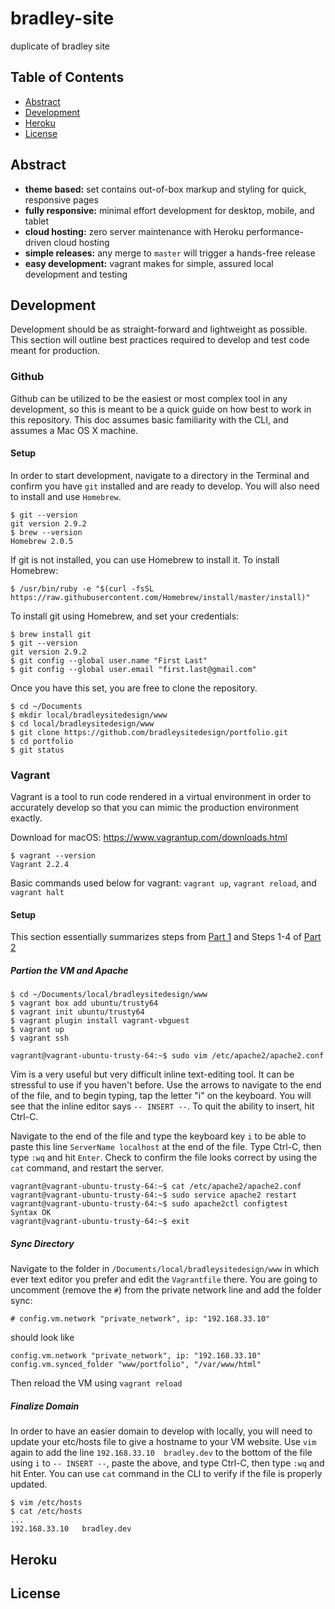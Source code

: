 # bradley-site
duplicate of bradley site

## Table of Contents
- [Abstract](#abstract)
- [Development](#development)
- [Heroku](#heroku)
- [License](#license)

## Abstract
- __theme based:__ set contains out-of-box markup and styling for quick, responsive pages
- __fully responsive:__ minimal effort development for desktop, mobile, and tablet
- __cloud hosting:__ zero server maintenance with Heroku performance-driven cloud hosting
- __simple releases:__ any merge to `master` will trigger a hands-free release
- __easy development:__ vagrant makes for simple, assured local development and testing

## Development
Development should be as straight-forward and lightweight as possible. This 
section will outline best practices required to develop and test code meant
for production.

### Github
Github can be utilized to be the easiest or most complex tool in any development,
so this is meant to be a quick guide on how best to work in this repository.
This doc assumes basic familiarity with the CLI, and assumes a Mac OS X machine.

#### Setup

In order to start development, navigate to a directory in the Terminal and 
confirm you have `git` installed and are ready to develop. You will also need
to install and use `Homebrew`. 

```
$ git --version
git version 2.9.2
$ brew --version
Homebrew 2.0.5
```

If git is not installed, you can use Homebrew to install it. To install Homebrew:

```
$ /usr/bin/ruby -e "$(curl -fsSL https://raw.githubusercontent.com/Homebrew/install/master/install)"
```

To install git using Homebrew, and set your credentials:

```
$ brew install git
$ git --version
git version 2.9.2
$ git config --global user.name "First Last"
$ git config --global user.email "first.last@gmail.com"
```

Once you have this set, you are free to clone the repository. 

```
$ cd ~/Documents
$ mkdir local/bradleysitedesign/www
$ cd local/bradleysitedesign/www
$ git clone https://github.com/bradleysitedesign/portfolio.git
$ cd portfolio
$ git status
``` 

### Vagrant

Vagrant is a tool to run code rendered in a virtual environment in order to 
accurately develop so that you can mimic the production environment exactly.

Download for macOS: https://www.vagrantup.com/downloads.html

```
$ vagrant --version
Vagrant 2.2.4
```

Basic commands used below for vagrant: `vagrant up`, `vagrant reload`, 
and `vagrant halt`

#### Setup

This section essentially summarizes steps from [Part 1](https://www.taniarascia.com/what-are-vagrant-and-virtualbox-and-how-do-i-use-them/) and Steps 1-4 of [Part 2](https://www.taniarascia.com/how-to-install-apache-php-7-1-and-mysql-on-ubuntu-with-vagrant/)

##### Partion the VM and Apache

```
$ cd ~/Documents/local/bradleysitedesign/www
$ vagrant box add ubuntu/trusty64
$ vagrant init ubuntu/trusty64
$ vagrant plugin install vagrant-vbguest
$ vagrant up
$ vagrant ssh
```

```
vagrant@vagrant-ubuntu-trusty-64:~$ sudo vim /etc/apache2/apache2.conf
```

Vim is a very useful but very difficult inline text-editing tool. It can 
be stressful to use if you haven't before. Use the arrows to navigate to
the end of the file, and to begin typing, tap the letter "i" on the keyboard.
You will see that the inline editor says `-- INSERT --`. To quit the ability
to insert, hit Ctrl-C.

Navigate to the end of the file and type the keyboard key `i` to be able to 
paste this line `ServerName localhost` at the end of the file. Type Ctrl-C, 
then type `:wq` and hit `Enter`. Check to confirm the file looks correct 
by using the `cat` command, and restart the server. 

```
vagrant@vagrant-ubuntu-trusty-64:~$ cat /etc/apache2/apache2.conf
vagrant@vagrant-ubuntu-trusty-64:~$ sudo service apache2 restart
vagrant@vagrant-ubuntu-trusty-64:~$ sudo apache2ctl configtest
Syntax OK
vagrant@vagrant-ubuntu-trusty-64:~$ exit
```

##### Sync Directory 

Navigate to the folder in `/Documents/local/bradleysitedesign/www` in which
ever text editor you prefer and edit the `Vagrantfile` there. You are going
to uncomment (remove the `#`) from the private network line and add the 
folder sync:

```
# config.vm.network "private_network", ip: "192.168.33.10"
```

should look like 

```
config.vm.network "private_network", ip: "192.168.33.10"
config.vm.synced_folder "www/portfolio", "/var/www/html"
```

Then reload the VM using `vagrant reload`


##### Finalize Domain

In order to have an easier domain to develop with locally, you will need
to update your etc/hosts file to give a hostname to your VM website. Use `vim`
again to add the line `192.168.33.10  bradley.dev` to the bottom of the file
using `i` to `-- INSERT --`, paste the above, and type Ctrl-C, then type `:wq`
and hit Enter. You can use `cat` command in the CLI to verify if the file is 
properly updated. 

```
$ vim /etc/hosts
$ cat /etc/hosts
...
192.168.33.10   bradley.dev
```

## Heroku


## License


